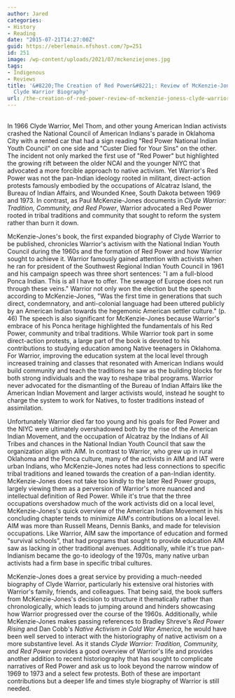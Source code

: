 ```yaml
---
author: Jared
categories:
- History
- Reading
date: "2015-07-21T14:27:00Z"
guid: https://eberlemain.nfshost.com/?p=251
id: 251
image: /wp-content/uploads/2021/07/mckenziejones.jpg
tags:
- Indigenous
- Reviews
title: '&#8220;The Creation of Red Power&#8221;: Review of McKenzie-Jones&#8217;s
  Clyde Warrior Biography'
url: /the-creation-of-red-power-review-of-mckenzie-joness-clyde-warrior-biography/
---
```

<!-- wp:paragraph -->
<p><br>In 1966 Clyde Warrior, Mel Thom, and other young American Indian activists crashed the National Council of American Indians's parade in Oklahoma City with a rented car that had a sign reading "Red Power National Indian Youth Council" on one side and "Custer Died for Your Sins" on the other. The incident not only marked the first use of "Red Power" but highlighted the growing rift between the older NCAI and the younger NIYC that advocated a more forcible approach to native activism. Yet Warrior's Red Power was not the pan-Indian ideology rooted in militant, direct-action protests famously embodied by the occupations of Alcatraz Island, the Bureau of Indian Affairs, and Wounded Knee, South Dakota between 1969 and 1973. In contrast, as Paul McKenzie-Jones documents in <em>Clyde Warrior: Tradition, Community, and Red Power</em>, Warrior advocated a Red Power rooted in tribal traditions and community that sought to reform the system rather than burn it down.</p>
<!-- /wp:paragraph -->

<!-- wp:paragraph -->
<p>McKenzie-Jones's book, the first expanded biography of Clyde Warrior to be published, chronicles Warrior's activism with the National Indian Youth Council during the 1960s and the formation of Red Power and how Warrior sought to achieve it. Warrior famously gained attention with activists when he ran for president of the Southwest Regional Indian Youth Council in 1961 and his campaign speech was three short sentences: "I am a full-blood Ponca Indian. This is all I have to offer. The sewage of Europe does not run through these veins." Warrior not only won the election but the speech according to McKenzie-Jones, "Was the first time in generations that such direct, condemnatory, and anti-colonial language had been uttered publicly by an American Indian towards the hegemonic American settler culture." (p. 46) The speech is also significant for McKenzie-Jones because Warrior's embrace of his Ponca heritage highlighted the fundamentals of his Red Power, community and tribal traditions. While Warrior took part in some direct-action protests, a large part of the book is devoted to his contributions to studying education among Native teenagers in Oklahoma. For Warrior, improving the education system at the local level through increased training and classes that resonated with American Indians would build community and teach the traditions he saw as the building blocks for both strong individuals and the way to reshape tribal programs. Warrior never advocated for the dismantling of the Bureau of Indian Affairs like the American Indian Movement and larger activists would, instead he sought to charge the system to work for Natives, to foster traditions instead of assimilation.</p>
<!-- /wp:paragraph -->

<!-- wp:paragraph -->
<p>Unfortunately Warrior died far too young and his goals for Red Power and the NIYC were ultimately overshadowed both by the rise of the American Indian Movement, and the occupation of Alcatraz by the Indians of All Tribes and chances in the National Indian Youth Council that saw the organization align with AIM. In contrast to Warrior, who grew up in rural Oklahoma and the Ponca culture, many of the activists in AIM and IAT were urban Indians, who McKenzie-Jones notes had less connections to specific tribal traditions and leaned towards the creation of a pan-Indian identity. McKenzie-Jones does not take too kindly to the later Red Power groups, largely viewing them as a perversion of Warrior's more nuanced and intellectual definition of Red Power. While it's true that the three occupations overshadow much of the work activists did on a local level, McKenzie-Jones's quick overview of the American Indian Movement in his concluding chapter tends to minimize AIM's contributions on a local level. AIM was more than Russell Means, Dennis Banks, and made for television occupations. Like Warrior, AIM saw the importance of education and formed "survival schools", that had programs that sought to provide education AIM saw as lacking in other traditional avenues. Additionally, while it's true pan-Indianism became the go-to ideology of the 1970s, many native urban activists had a firm base in specific tribal cultures.</p>
<!-- /wp:paragraph -->

<!-- wp:paragraph -->
<p>McKenzie-Jones does a great service by providing a much-needed biography of Clyde Warrior, particularly his extensive oral histories with Warrior's family, friends, and colleagues. That being said, the book suffers from McKenzie-Jones's decision to structure it thematically rather than chronologically, which leads to jumping around and hinders showcasing how Warrior progressed over the course of the 1960s. Additionally, while McKenzie-Jones makes passing references to Bradley Shreve's <em>Red Power Rising</em> and Dan Cobb's <em>Native Activism in Cold War America</em>, he would have been well served to interact with the historiography of native activism on a more substantive level. As it stands <em>Clyde Warrior: Tradition, Community, and Red Power</em> provides a good overview of Warrior's life and provides another addition to recent historiography that has sought to complicate narratives of Red Power and ask us to look beyond the narrow window of 1969 to 1973 and a select few protests. Both of these are important contributions but a deeper life and times style biography of Warrior is still needed.</p>
<!-- /wp:paragraph -->